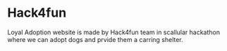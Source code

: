 # Hack4fun
Loyal Adoption website is made by Hack4fun team in scallular hackathon where we can adopt dogs and prvide them a carring shelter.
